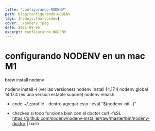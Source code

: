 ```yaml
---
title: "configurando-NODENV"
path: blog/configurando-NODENV
tags: [nodejs,fmarcosdev]
cover: ./nodenv.jpeg
date: 2021-08-06
excerpt: configurando-NODENV
---
```


# configurando NODENV en un mac M1

brew install nodenv


nodenv install -l  (ver las versiones)
nodenv install 14.17.4
nodenv global 14.17.4 (es una version estable supone)
nodenv rehash


- code ~/.zprofile 
      - dentro agregar esto : eval "$(nodenv init -)"

- checkea si todo funciona bien con el doctor
  curl -fsSL https://github.com/nodenv/nodenv-installer/raw/master/bin/nodenv-doctor | bash


